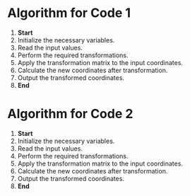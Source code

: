 # Algorithm for Code 1

1. **Start**
2. Initialize the necessary variables.
3. Read the input values.
4. Perform the required transformations.
5. Apply the transformation matrix to the input coordinates.
6. Calculate the new coordinates after transformation.
7. Output the transformed coordinates.
8. **End**

# Algorithm for Code 2

1. **Start**
2. Initialize the necessary variables.
3. Read the input values.
4. Perform the required transformations.
5. Apply the transformation matrix to the input coordinates.
6. Calculate the new coordinates after transformation.
7. Output the transformed coordinates.
8. **End**